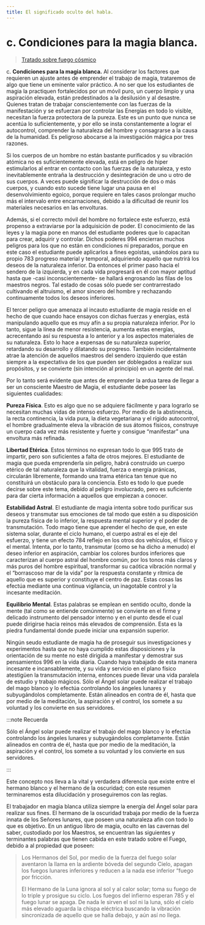 ```yaml
---
title: El significado oculto del habla.
---
```


# c. Condiciones para la magia blanca.

> [Tratado sobre fuego cósmico](/tratado-sobre-fuego-cosmico/el-hombre-y-los-espiritus-del-fuego#c-condiciones-para-la-magia-blanca)

c. **Condiciones para la magia blanca.** Al considerar los factores que requieren un ajuste antes de emprender el trabajo de magia, trataremos de algo que tiene un eminente valor práctico. A no ser que los estudiantes de magia la practiquen fortalecidos por un móvil puro, un cuerpo limpio y una aspiración elevada, están predestinados a la desilusión y al desastre. Quienes tratan de trabajar conscientemente con las fuerzas de la manifestación y se esfuerzan por controlar las Energías en todo lo visible, necesitan la fuerza protectora de la pureza. Este es un punto que nunca se acentúa lo suficientemente, y por ello se insta constantemente a lograr el autocontrol, comprender la naturaleza del hombre y consagrarse a la causa de la humanidad. Es peligroso abocarse a la investigación mágica por tres razones.

Si los cuerpos de un hombre no están bastante purificados y su vibración atómica no es suficientemente elevada, está en peligro de hiper estimularlos al entrar en contacto con las fuerzas de la naturaleza, y esto inevitablemente entraña la destrucción y desintegración de uno u otro de sus cuerpos. A veces puede significar la destrucción de dos o más cuerpos, y cuando esto sucede tiene lugar una pausa en el desenvolvimiento egoico, porque requiere en tales casos prolongar mucho más el intervalo entre encarnaciones, debido a la dificultad de reunir los materiales necesarios en las envolturas.

Además, si el correcto móvil del hombre no fortalece este esfuerzo, está propenso a extraviarse por la adquisición de poder. El conocimiento de las leyes y la magia pone en manos del estudiante poderes que lo capacitan para crear, adquirir y controlar. Dichos poderes <Pin lang="en">994</Pin> encierran muchos peligros para los que no están en condiciones ni preparados, porque en este caso el estudiante puede aplicarlos a fines egoístas, usándolos para su propio <Pin lang="es">783</Pin> progreso material y temporal, adquiriendo aquello que nutrirá los deseos de la naturaleza inferior. Da entonces el primer paso hacia el sendero de la izquierda, y en cada vida progresará en él con mayor aptitud hasta que -casi inconscientemente- se hallará engrosando las filas de los maestros negros. Tal estado de cosas sólo puede ser contrarrestado cultivando el altruismo, el amor sincero del hombre y rechazando continuamente todos los deseos inferiores.

El tercer peligro que amenaza al incauto estudiante de magia reside en el hecho de que cuando hace ensayos con dichas fuerzas y energías, está manipulando aquello que es muy afín a su propia naturaleza inferior. Por lo tanto, sigue la línea de menor resistencia, aumenta estas energías, acrecentando así su respuesta a lo anterior y a los aspectos materiales de su naturaleza. Esto lo hace a expensas de su naturaleza superior, retardando su desarrollo y dilatando su progreso. También incidentalmente atrae la atención de aquellos maestros del sendero izquierdo que están siempre a la expectativa de los que pueden ser doblegados a realizar sus propósitos, y se convierte (sin intención al principio) en un agente del mal.

Por lo tanto será evidente que antes de emprender la ardua tarea de llegar a ser un consciente Maestro de Magia, el estudiante debe poseer las siguientes cualidades:

**Pureza Física**. Esto es algo que no se adquiere fácilmente y para lograrlo se necesitan muchas vidas de intenso esfuerzo. Por medio de la abstinencia, la recta continencia, la vida pura, la dieta vegetariana y el rígido autocontrol, el hombre gradualmente eleva la vibración de sus átomos físicos, construye un cuerpo cada vez más resistente y fuerte y consigue “manifestar” una envoltura más refinada.

**Libertad Etérica**. Estos términos no expresan todo lo que <Pin lang="en">995</Pin> trato de impartir, pero son suficientes a falta de otros mejores. El estudiante de magia que pueda emprenderla sin peligro, habrá construido un cuerpo etérico de tal naturaleza que la vitalidad, fuerza o energía pránicas, circularán libremente, formando una trama etérica tan tenue que no constituirá un obstáculo para la conciencia. Esto es todo lo que puede decirse sobre este tema, debido al peligro involucrado, pero es suficiente para dar cierta información a aquellos que empiezan a conocer.

**Estabilidad Astral**. El estudiante de magia intenta sobre todo purificar sus deseos y transmutar sus emociones de tal modo que estén a su disposición la pureza física de lo inferior, la respuesta mental superior y el poder de transmutación. Todo mago tiene que aprender el hecho de que, en este sistema solar, durante el ciclo humano, el cuerpo astral es el eje del esfuerzo, y tiene un efecto <Pin lang="es">784</Pin> reflejo en los otros dos vehículos, el físico y el mental. Intenta, por lo tanto, transmutar (como se ha dicho a menudo) el deseo inferior en aspiración, cambiar los colores burdos inferiores que caracterizan al cuerpo astral del hombre común, por los tonos más claros y más puros del hombre espiritual, transformar su caótica vibración normal y el “borrascoso mar de la vida” por la respuesta constante y rítmica de aquello que es superior y constituye el centro de paz. Estas cosas las efectúa mediante una continua vigilancia, un inagotable control y la incesante meditación.

**Equilibrio Mental**. Estas palabras se emplean en sentido oculto, donde la mente (tal como se entiende comúnmente) se convierte en el firme y delicado instrumento del pensador interno y en el punto desde el cual puede dirigirse hacia reinos más elevados de comprensión. Esta es la piedra fundamental donde puede iniciar una expansión superior.

Ningún seudo estudiante de magia ha de proseguir sus investigaciones y experimentos hasta que no haya cumplido estas disposiciones y la orientación de su mente no esté dirigida a manifestar y demostrar sus pensamientos <Pin lang="en">996</Pin> en la vida diaria. Cuando haya trabajado de esta manera incesante e incansablemente, y su vida y servicio en el plano físico atestigüen la transmutación interna, entonces puede llevar una vida paralela de estudio y trabajo mágicos. Sólo el Ángel solar puede realizar el trabajo del mago blanco y lo efectúa controlando los ángeles lunares y subyugándolos completamente. Están alineados en contra de él, hasta que por medio de la meditación, la aspiración y el control, los somete a su voluntad y los convierte en sus servidores.

:::note Recuerda

Sólo el Ángel solar puede realizar el trabajo del mago blanco y lo efectúa controlando los ángeles lunares y subyugándolos completamente. Están alineados en contra de él, hasta que por medio de la meditación, la aspiración y el control, los somete a su voluntad y los convierte en sus servidores.

:::

Este concepto nos lleva a la vital y verdadera diferencia que existe entre el hermano blanco y el hermano de la oscuridad; con este resumen terminaremos esta dilucidación y proseguiremos con las reglas.

El trabajador en magia blanca utiliza siempre la energía del Ángel solar para realizar sus fines. El hermano de la oscuridad trabaja por medio de la fuerza innata de los Señores lunares, que poseen una naturaleza afín con todo lo que es objetivo. En un antiguo libro de magia, oculto en las cavernas del saber, custodiado por los Maestros, se encuentran las siguientes y terminantes palabras que tienen cabida en este tratado sobre el Fuego, debido a al propiedad que poseen:

> Los Hermanos del Sol, por medio de la fuerza del fuego solar aventaron la llama en la ardiente bóveda del segundo Cielo, apagan los fuegos lunares inferiores y reducen a la nada ese inferior “fuego por fricción.
>
> El Hermano de la Luna ignora al sol y al calor solar; toma su fuego de lo triple y prosigue su ciclo. Los fuegos del infierno esperan <Pin lang="es">785</Pin> y el fuego lunar se apaga. De nada le sirven el sol ni la luna, sólo el cielo más elevado aguarda la chispa eléctrica buscando la vibración sincronizada de aquello que se halla debajo, y aún así no llega.
